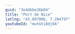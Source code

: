 ```yaml
---
guid: "3e4dbbe36b04"
title: "Port de Nice"
latlng: "43.697006, 7.284797"
youtubeId: "mutGti8dj0A" 
---
```

